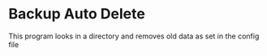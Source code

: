 # Backup Auto Delete 

This program looks in a directory and removes old data as set in the config file
